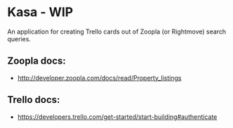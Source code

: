 # Kasa - WIP

An application for creating Trello cards out of Zoopla (or Rightmove) search queries.

## Zoopla docs:
- http://developer.zoopla.com/docs/read/Property_listings

## Trello docs:
- https://developers.trello.com/get-started/start-building#authenticate
